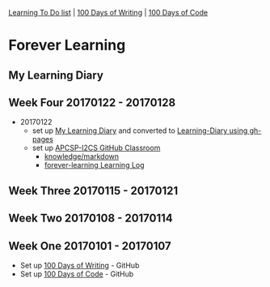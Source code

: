 [Learning To Do list](./learning-to-do-list.md) | [100 Days of Writing](https://github.com/janzeteachesit/100-days-of-writing/blob/master/log.md) | [100 Days of Code](https://github.com/janzeteachesit/100-days-of-code/blob/master/log.md)

# Forever Learning

## My Learning Diary

<!--
## Week One 20170101 - 20170107
links to 
* []()
-->

## Week Four 20170122 - 20170128
*  20170122
   * set up [My Learning Diary](https://github.com/janzeteachesit/forever-learning) and converted to [Learning-Diary using gh-pages](https://janzeteachesit.github.io/Learning-Diary/)
   * set up [APCSP-I2CS GitHub Classroom](https://github.com/templetontitan/20162017-classroom-outline)
     * [knowledge/markdown](https://github.com/templetontitan/20162017-classroom-outline/blob/master/knowledge/markdown.md)
     * [forever-learning Learning Log](https://github.com/templetontitan/forever-learning)

## Week Three 20170115 - 20170121


## Week Two 20170108 - 20170114


## Week One 20170101 - 20170107
* Set up [100 Days of Writing](https://github.com/janzeteachesit/100-days-of-writing) - GitHub
* Set up [100 Days of Code](https://github.com/janzeteachesit/100-days-of-code) - GitHub

